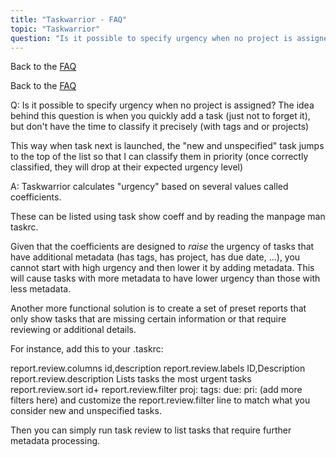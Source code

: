 ```yaml
---
title: "Taskwarrior - FAQ"
topic: "Taskwarrior"
question: "Is it possible to specify urgency when no project is assigned ?"
---
```


Back to the [FAQ](/support/faq)

Back to the [FAQ](/support/faq)

Q: Is it possible to specify urgency when no project is assigned?
The idea behind this question is when you quickly add a task (just not to forget it), but don't have the time to classify it precisely (with tags and or projects)

This way when task next is launched, the "new and unspecified" task jumps to the top of the list so that I can classify them in priority (once correctly classified, they will drop at their expected urgency level)

A: Taskwarrior calculates "urgency" based on several values called coefficients.

These can be listed using task show coeff and by reading the manpage man taskrc.

Given that the coefficients are designed to *raise* the urgency of tasks that have additional metadata (has tags, has project, has due date, ...), you cannot start with high urgency and then lower it by adding metadata. This will cause tasks with more metadata to have lower urgency than those with less metadata.

Another more functional solution is to create a set of preset reports that only show tasks that are missing certain information or that require reviewing or additional details.

For instance, add this to your .taskrc:

report.review.columns             id,description
report.review.labels              ID,Description
report.review.description         Lists tasks the most urgent tasks
report.review.sort                id+
report.review.filter              proj: tags: due: pri: (add more filters here)
and customize the report.review.filter line to match what you consider new and unspecified tasks.

Then you can simply run task review to list tasks that require further metadata processing.

